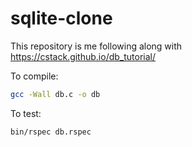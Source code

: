 # sqlite-clone

This repository is me following along with https://cstack.github.io/db_tutorial/

To compile:
```bash
gcc -Wall db.c -o db
```

To test:
```bash
bin/rspec db.rspec
```
